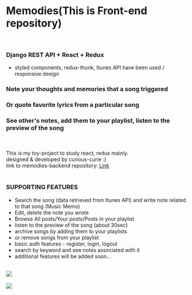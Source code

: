 # Memodies(This is Front-end repository)
<br>

### Django REST API + React + Redux 
* styled components, redux-thunk, Itunes API have been used / responsive design 
### Note your thoughts and memories that a song triggered
### Or quote favorite lyrics from a particular song
### See other's notes, add them to your playlist, listen to the preview of the song

<br><br>
This is my toy-project to study react, redux mainly. <br>
designed & developed by curious-curie :) <br>
link to memodies-backend repository: [Link](https://github.com/curious-curie/memodies-back)
<br><br>

### SUPPORTING FEATURES

* Search the song (data retrieved from Itunes API) and write note related to that song (Music Memo) 
* Edit, delete the note you wrote 
* Browse All posts/Your posts/Posts in your playlist
* listen to the preview of the song (about 30sec)
* archive songs by adding them to your playlists
* or remove songs from your playlist
* basic auth features - register, login, logout 
* search by keyword and see notes associated with it 
* additional features will be added soon... 
<br>
<img src="https://user-images.githubusercontent.com/47528556/68744871-e64d9200-0638-11ea-883a-908fbc0e2eff.gif">
<br><br>

<img src="https://user-images.githubusercontent.com/47528556/68744872-e6e62880-0638-11ea-8a37-1e7e88143a9d.gif">


